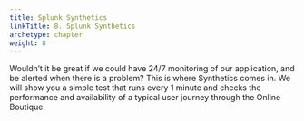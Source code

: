 ```yaml
---
title: Splunk Synthetics
linkTitle: 8. Splunk Synthetics
archetype: chapter
weight: 8
---
```


Wouldn’t it be great if we could have 24/7 monitoring of our application, and be alerted when there is a problem? This is where Synthetics comes in. We will show you a simple test that runs every 1 minute and checks the performance and availability of a typical user journey through the Online Boutique.
